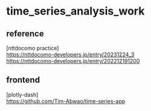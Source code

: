 # time_series_analysis_work

## reference
[nttdocomo practice] <br>
https://nttdocomo-developers.jp/entry/20231224_3 <br>
https://nttdocomo-developers.jp/entry/202212191200

## frontend
[plotly-dash]<br>
https://github.com/Tim-Abwao/time-series-app <br>
